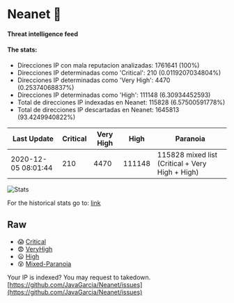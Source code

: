 # Neanet :hocho:
#### Threat intelligence feed
#### The stats:

- Direcciones IP con mala reputacion analizadas: 1761641 (100%)
- Direcciones IP determinadas como 'Critical':  210 (0.0119207034804%)
- Direcciones IP determinadas como 'Very High':  4470 (0.25374068837%)
- Direcciones IP determinadas como 'High':  111148 (6.30934452593)
- Total de direcciones IP indexadas en Neanet:  115828 (6.57500591778%)
- Total de direcciones IP descartadas en Neanet:  1645813 (93.4249940822%)

| Last Update | Critical | Very High | High | Paranoia |
| --- | --- | --- | --- | --- |
| 2020-12-05 08:01:44 | 210 | 4470 | 111148 | 115828 mixed list (Critical + Very High + High)|

![Stats](https://docs.google.com/spreadsheets/d/e/2PACX-1vSnaNMIXVabIpDJjufMlzH7poXnshF3mgd8Is1g9ytUEzVsP5my4Trn8f-xkoLLQ38xpL3HtmUexLo6/pubchart?oid=501124687&format=image)

For the historical stats go to: [link](/stats.csv)
## Raw
- :scream: [Critical](https://raw.githubusercontent.com/JavaGarcia/Neanet/master/blacklists/neanet_critical.txt)
- :fearful: [VeryHigh](https://raw.githubusercontent.com/JavaGarcia/Neanet/master/blacklists/neanet_veryHigh.txtt)
- :frowning: [High](https://raw.githubusercontent.com/JavaGarcia/Neanet/master/blacklists/neanet_high.txt)
- :dizzy_face: [Mixed-Paranoia](https://raw.githubusercontent.com/JavaGarcia/Neanet/master/blacklists/neanet_all.txt)


Your IP is indexed? You may request to takedown. [https://github.com/JavaGarcia/Neanet/issues](https://github.com/JavaGarcia/Neanet/issues)








































































































































































































































































































































































































































































































































































































































































































































































































































































































































































































































































































































































































































































































































































































































































































































































































































































































































































































































































































































































































































































































































































































































































































































































































































































































































































































































































